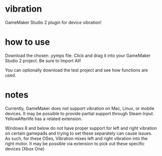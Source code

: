 # vibration
GameMaker Studio 2 plugin for device vibration! 

# how to use

Download the chosen .yymps file. Click and drag it into your GameMaker Studio 2 project. Be sure to Import All!

You can optionally download the test project and see how functions are used.

# notes

Currently, GameMaker does not support vibration on Mac, Linux, or mobile devices. It may be possible to provide partial support through Steam Input. YellowAfterlife has a related extension.

Windows 8 and below do not have proper support for left and right vibration on certain gamepads and trying to set these separately can cause issues. As such, for these OSes, Vibration mixes left and right vibration into the right motor. It may be possible via extension to pick out these specific devices (Xbox One)
